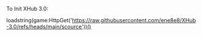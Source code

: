 To Init XHub 3.0:

loadstring(game:HttpGet('https://raw.githubusercontent.com/ene8e8/XHub-3.0/refs/heads/main/scource'))()
